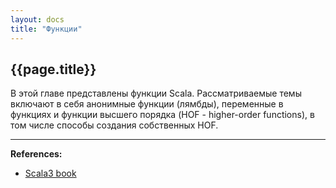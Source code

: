 ```yaml
---
layout: docs
title: "Функции"
---
```


## {{page.title}}

В этой главе представлены функции Scala. 
Рассматриваемые темы включают в себя анонимные функции (лямбды), переменные в функциях
и функции высшего порядка (HOF - higher-order functions), 
в том числе способы создания собственных HOF.


---

**References:**
- [Scala3 book](https://docs.scala-lang.org/scala3/book/fun-intro.html)
